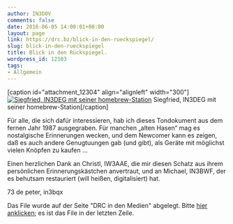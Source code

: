 ```yaml
---
author: IN3DOV
comments: false
date: 2016-06-05 14:00:01+00:00
layout: page
link: https://drc.bz/blick-in-den-rueckspiegel/
slug: blick-in-den-rueckspiegel
title: Blick in den Rückspiegel.
wordpress_id: 12303
tags:
- Allgemein
---
```


[caption id="attachment_12304" align="alignleft" width="300"][![Siegfried, IN3DEG mit seiner homebrew-Station](https://drc.bz/wp-content/uploads/2016/06/in3deg-300x208.jpg)](https://drc.bz/wp-content/uploads/2016/06/in3deg.jpg) Siegfried, IN3DEG mit seiner homebrew-Station[/caption]

Für alle, die sich dafür interessieren, hab ich dieses Tondokument aus dem fernen Jahr 1987 ausgegraben.
Für manchen „alten Hasen“ mag es nostalgische Erinnerungen wecken, und dem Newcomer kann es zeigen, daß es auch andere Genugtuungen gab (und gibt), als Geräte mit möglichst vielen Knöpfen zu kaufen …

Einen herzlichen Dank an Christl, IW3AAE, die mir diesen Schatz aus ihrem persönlichen Erinnerungskästchen anvertraut, und an Michael, IN3BWF, der es behutsam restauriert (will heißen, digitalisiert) hat.

73 de peter, in3bqx

Das File wurde auf der Seite "DRC in den Medien" abgelegt. Bitte [hier anklicken](https://drc.bz/wir-uber-uns/der-drc-in-den-medien/); es ist das File in der letzten Zeile.





  
